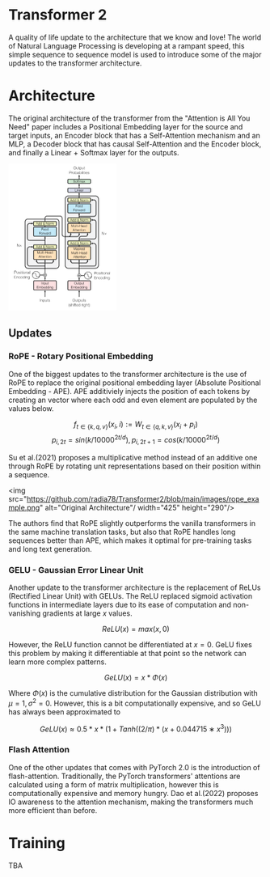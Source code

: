 # Transformer 2
A quality of life update to the architecture that we know and love! The world of Natural Language Processing is developing at a rampant speed, this simple sequence to sequence model is used to introduce some of the major updates to the transformer architecture.

# Architecture
The original architecture of the transformer from the "Attention is All You Need" paper includes a Positional Embedding layer for the source and target inputs, an Encoder block that has a Self-Attention mechanism and an MLP, a Decoder block that has causal Self-Attention and the Encoder block, and finally a Linear + Softmax layer for the outputs.

<img src="https://github.com/radia78/Transformer2/blob/main/images/transformer_architecture.png" alt="Original Architecture" width="214" height="290"/>


## Updates
### RoPE - Rotary Positional Embedding
One of the biggest updates to the transformer architecture is the use of RoPE to replace the original positional embedding layer (Absolute Positional Embedding - APE). APE additiviely injects the position of each tokens by creating an vector where each odd and even element are populated by the values below.

$$f_{t \in \{k, q, v\}}(x_i, i) := W_{t \in \{q, k ,v\}}(x_i + p_i)$$
$$p_{i, 2t} = sin(k/10000^{2t/d}), p_{i, 2t + 1} = cos(k/10000^{2t/d})$$

Su et al.(2021) proposes a multiplicative method instead of an additive one through RoPE by rotating unit representations based on their position within a sequence.

<img src="https://github.com/radia78/Transformer2/blob/main/images/rope_example.png" alt="Original Architecture"/ width="425" height="290"/>

The authors find that RoPE slightly outperforms the vanilla transformers in the same machine translation tasks, but also that RoPE handles long sequences better than APE, which makes it optimal for pre-training tasks and long text generation.

### GELU - Gaussian Error Linear Unit
Another update to the transformer architecture is the replacement of ReLUs (Rectified Linear Unit) with GELUs. The ReLU replaced sigmoid activation functions in intermediate layers due to its ease of computation and non-vanishing gradients at large $x$ values.

$$ReLU(x) = max(x, 0)$$

However, the ReLU function cannot be differentiated at $x=0$. GeLU fixes this problem by making it differentiable at that point so the network can learn more complex patterns.

$$GeLU(x) = x * \Phi (x)$$

Where $\Phi(x)$ is the cumulative distribution for the Gaussian distribution with $\mu=1, \sigma^2=0$. However, this is a bit computationally expensive, and so GeLU has always been approximated to

$$GeLU(x) \approx 0.5 * x * (1 + Tanh((2/\pi) * (x+0.044715∗x^3)))$$

### Flash Attention
One of the other updates that comes with PyTorch 2.0 is the introduction of flash-attention. Traditionally, the PyTorch transformers' attentions are calculated using a form of matrix multiplication, however this is computationally expensive and memory hungry. Dao et al.(2022) proposes IO awareness to the attention mechanism, making the transformers much more efficient than before.

# Training
TBA
